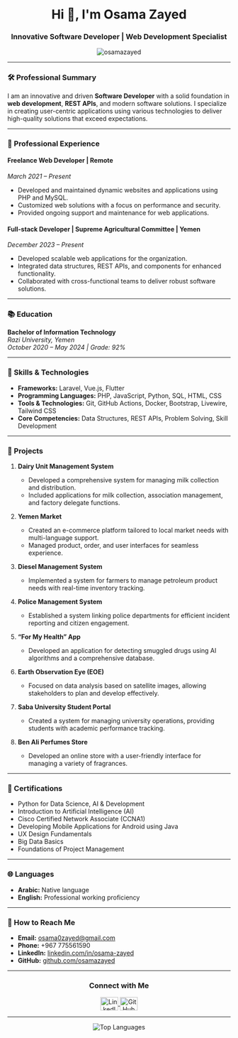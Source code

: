 <h1 align="center">Hi 👋, I'm Osama Zayed</h1>
<h3 align="center">Innovative Software Developer | Web Development Specialist</h3>

<p align="center">
  <img src="https://komarev.com/ghpvc/?username=osamazayed&label=Profile%20views&color=0e75b6&style=flat" alt="osamazayed" />
</p>

---

### 🛠 Professional Summary
I am an innovative and driven **Software Developer** with a solid foundation in **web development**, **REST APIs**, and modern software solutions. I specialize in creating user-centric applications using various technologies to deliver high-quality solutions that exceed expectations.

---

### 💼 Professional Experience

#### Freelance Web Developer | Remote
*March 2021 – Present*  
- Developed and maintained dynamic websites and applications using PHP and MySQL.
- Customized web solutions with a focus on performance and security.
- Provided ongoing support and maintenance for web applications.

#### Full-stack Developer | Supreme Agricultural Committee | Yemen
*December 2023 – Present*  
- Developed scalable web applications for the organization.
- Integrated data structures, REST APIs, and components for enhanced functionality.
- Collaborated with cross-functional teams to deliver robust software solutions.

---

### 📚 Education
**Bachelor of Information Technology**  
*Razi University, Yemen*  
*October 2020 – May 2024 | Grade: 92%*

---

### 🔧 Skills & Technologies
- **Frameworks:** Laravel, Vue.js, Flutter
- **Programming Languages:** PHP, JavaScript, Python, SQL, HTML, CSS
- **Tools & Technologies:** Git, GitHub Actions, Docker, Bootstrap, Livewire, Tailwind CSS
- **Core Competencies:** Data Structures, REST APIs, Problem Solving, Skill Development

---

### 📁 Projects

1. **Dairy Unit Management System**
   - Developed a comprehensive system for managing milk collection and distribution.
   - Included applications for milk collection, association management, and factory delegate functions.

2. **Yemen Market**
   - Created an e-commerce platform tailored to local market needs with multi-language support.
   - Managed product, order, and user interfaces for seamless experience.

3. **Diesel Management System**
   - Implemented a system for farmers to manage petroleum product needs with real-time inventory tracking.

4. **Police Management System**
   - Established a system linking police departments for efficient incident reporting and citizen engagement.

5. **“For My Health” App**
   - Developed an application for detecting smuggled drugs using AI algorithms and a comprehensive database.

6. **Earth Observation Eye (EOE)**
   - Focused on data analysis based on satellite images, allowing stakeholders to plan and develop effectively.

7. **Saba University Student Portal**
   - Created a system for managing university operations, providing students with academic performance tracking.

8. **Ben Ali Perfumes Store**
   - Developed an online store with a user-friendly interface for managing a variety of fragrances.

---

### 🏅 Certifications
- Python for Data Science, AI & Development
- Introduction to Artificial Intelligence (AI)
- Cisco Certified Network Associate (CCNA1)
- Developing Mobile Applications for Android using Java
- UX Design Fundamentals
- Big Data Basics
- Foundations of Project Management

---

### 🌐 Languages
- **Arabic:** Native language  
- **English:** Professional working proficiency

---

### 🎯 How to Reach Me
- **Email:** osama0zayed@gmail.com
- **Phone:** +967 775561590
- **LinkedIn:** [linkedin.com/in/osama-zayed](#)
- **GitHub:** [github.com/osamazayed](https://github.com/osamazayed)

---

<h3 align="center">Connect with Me</h3>
<p align="center">
  <a href="https://www.linkedin.com/in/osama-zayed/" target="blank">
    <img align="center" src="https://raw.githubusercontent.com/rahuldkjain/github-profile-readme-generator/master/src/images/icons/Social/linked-in-alt.svg" alt="LinkedIn" height="30" width="40" />
  </a>
  <a href="https://github.com/osamazayed" target="blank">
    <img align="center" src="https://raw.githubusercontent.com/rahuldkjain/github-profile-readme-generator/master/src/images/icons/Social/github-alt.svg" alt="GitHub" height="30" width="40" />
  </a>
</p>

---

<p align="center">
  <img align="center" src="https://github-readme-stats.vercel.app/api/top-langs?username=osamazayed&show_icons=true&locale=en&layout=compact" alt="Top Languages" />
</p>
